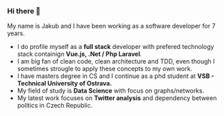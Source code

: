 ### Hi there 👋

My name is Jakub and I have been working as a software developer for 7 years. 

- I do profile myself as a **full stack** developer with prefered technology stack containign **Vue.js, .Net / Php Laravel**.
- I am big fan of clean code, clean architecture and TDD, even though I sometimes strougle to apply these concepts to my own work. 
- I have masters degree in CS and I continue as a phd student at **VSB - Technical University of Ostrava.**
- My field of study is **Data Science** with focus on graphs/networks. 
- My latest work focuses on **Twitter analysis** and dependency between politics in Czech Republic. 
<!-- - For more information about me visit my personal portfolio -->



<!--
**PlesnikJakub/PlesnikJakub** is a ✨ _special_ ✨ repository because its `README.md` (this file) appears on your GitHub profile.

Here are some ideas to get you started:

- 🔭 I’m currently working on ...
- 🌱 I’m currently learning ...
- 👯 I’m looking to collaborate on ...
- 🤔 I’m looking for help with ...
- 💬 Ask me about ...
- 📫 How to reach me: ...
- 😄 Pronouns: ...
- ⚡ Fun fact: ...
-->
